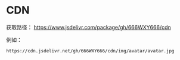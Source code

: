 # CDN
获取路径： https://www.jsdelivr.com/package/gh/666WXY666/cdn

例如：

```
https://cdn.jsdelivr.net/gh/666WXY666/cdn/img/avatar/avatar.jpg
```
